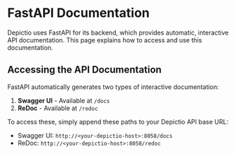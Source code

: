 # FastAPI Documentation

Depictio uses FastAPI for its backend, which provides automatic, interactive API documentation. This page explains how to access and use this documentation.

## Accessing the API Documentation

FastAPI automatically generates two types of interactive documentation:

1. **Swagger UI** - Available at `/docs`
2. **ReDoc** - Available at `/redoc`

To access these, simply append these paths to your Depictio API base URL:

- Swagger UI: `http://<your-depictio-host>:8058/docs`
- ReDoc: `http://<your-depictio-host>:8058/redoc`
<!--

## Using Swagger UI

Swagger UI provides an interactive interface where you can:

1. **Browse Endpoints**: See all available API endpoints organized by tags
2. **Read Documentation**: View detailed descriptions, parameters, and response schemas
3. **Try Endpoints**: Execute API calls directly from the browser
4. **Authenticate**: Use the "Authorize" button to add your JWT token

### Authentication in Swagger UI

To authenticate in Swagger UI:

1. Click the "Authorize" button at the top right
2. Enter your JWT token in the format: `Bearer <your-token>`
3. Click "Authorize" and close the dialog
4. Now you can make authenticated API requests

## Using ReDoc

ReDoc provides a more readable, documentation-focused interface:

1. **Clean Layout**: Well-organized, easy-to-read documentation
2. **Search Functionality**: Quickly find endpoints or models
3. **Request/Response Examples**: See example payloads for each endpoint
4. **Schema References**: Detailed information about data models

## API Models

The documentation includes detailed schemas for all data models used in the API, including:

- User models
- Project models
- Workflow models
- File models
- Dashboard models

## Integrating with MkDocs

For a seamless documentation experience, you can integrate the FastAPI OpenAPI specification with MkDocs using the `mkdocs-swagger-ui-tag` plugin. This allows you to embed the Swagger UI directly in your MkDocs documentation.

### Installation

```bash
pip install mkdocs-swagger-ui-tag
```

### Configuration

Add the plugin to your `mkdocs.yml`:

```yaml
plugins:
  - search
  - swagger-ui-tag
```

### Usage

You can then embed the Swagger UI in any Markdown page using:

```markdown
<swagger-ui url="http://<your-depictio-host>:8058/openapi.json"/>
```

## Exporting OpenAPI Specification

You can download the complete OpenAPI specification in JSON format from:

```
http://<your-depictio-host>:8058/openapi.json
```

This file can be used with various API tools and generators. -->
